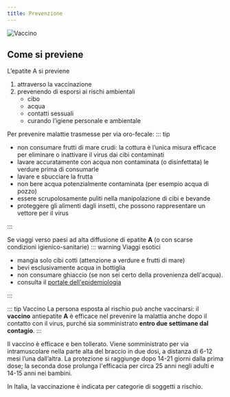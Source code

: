 ```yaml
---
title: Prevenzione
---
```


![Vaccino](/images/vaccino-1.jpg)

## Come si previene

L’epatite A si previene

1. attraverso la vaccinazione
2. prevenendo di esporsi ai rischi ambientali
   - cibo
   - acqua
   - contatti sessuali
   - curando l’igiene personale e ambientale

Per prevenire malattie trasmesse per via oro-fecale:
::: tip

- non consumare frutti di mare crudi: la cottura è l’unica misura efficace per eliminare o inattivare il virus dai cibi contaminati
- lavare accuratamente con acqua non contaminata (o disinfettata) le verdure prima di consumarle
- lavare e sbucciare la frutta
- non bere acqua potenzialmente contaminata (per esempio acqua di pozzo)
- essere scrupolosamente puliti nella manipolazione di cibi e bevande
- proteggere gli alimenti dagli insetti, che possono rappresentare un vettore per il virus

:::

Se viaggi verso paesi ad alta diffusione di epatite **A** (o con scarse condizioni igienico-sanitarie)
::: warning Viaggi esotici

- mangia solo cibi cotti (attenzione a verdure e frutti di mare)
- bevi esclusivamente acqua in bottiglia
- non consumare ghiaccio (se non sei certo della provenienza dell'acqua).
- consulta il [portale dell'epidemiologia](https://www.epicentro.iss.it/epatite/Epidemiologia-Mondo)

:::

::: tip Vaccino
La persona esposta al rischio può anche vaccinarsi: il **vaccino** antiepatite **A** è efficace nel prevenire la malattia anche dopo il contatto con il virus, purché sia somministrato **entro due settimane dal contagio**.
:::

Il vaccino è efficace e ben tollerato. Viene somministrato per via intramuscolare nella parte alta del braccio in due dosi, a distanza di 6-12 mesi l’una dall’altra. La protezione si raggiunge dopo 14-21 giorni dalla prima dose; la seconda dose prolunga l'efficacia per circa 25 anni negli adulti e 14-15 anni nei bambini.

In Italia, la vaccinazione è indicata per categorie di soggetti a rischio.
